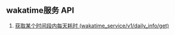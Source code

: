 ## wakatime服务 API

1. [获取某个时间段内每天耗时 (wakatime_service/v1/daily_info/get)](./test/daily_total_info.md)